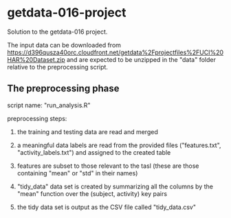 getdata-016-project
===================

Solution to the getdata-016 project.

The input data can be downloaded from https://d396qusza40orc.cloudfront.net/getdata%2Fprojectfiles%2FUCI%20HAR%20Dataset.zip and are expected to be unzipped in the "data" folder relative to the preprocessing script.

The preprocessing phase
-----------------------
script name: "run_analysis.R"

preprocessing steps:

1. the training and testing data are read and merged

2. a meaningful data labels are read from the provided files ("features.txt", "activity_labels.txt") and assigned to the created table

3. features are subset to those relevant to the tasl (these are those containing "mean" or "std" in their names)

4. "tidy_data" data set is created by summarizing all the columns by the "mean" function over the (subject, activity) key pairs

5. the tidy data set is output as the CSV file called "tidy_data.csv"

